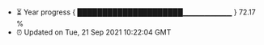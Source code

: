 - ⏳ Year progress { █████████████████████▁▁▁▁▁▁▁▁▁ } 72.17 %
- ⏰ Updated on Tue, 21 Sep 2021 10:22:04 GMT

